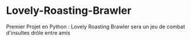 # Lovely-Roasting-Brawler
Premier Projet en Python :
  Lovely Roasting Brawler sera un jeu de combat d'insultes drôle entre amis
